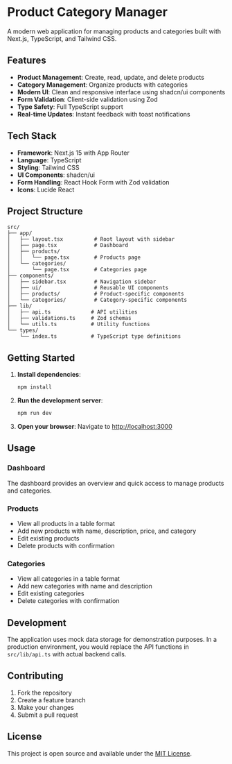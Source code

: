 # Product Category Manager

A modern web application for managing products and categories built with Next.js, TypeScript, and Tailwind CSS.

## Features

- **Product Management**: Create, read, update, and delete products
- **Category Management**: Organize products with categories
- **Modern UI**: Clean and responsive interface using shadcn/ui components
- **Form Validation**: Client-side validation using Zod
- **Type Safety**: Full TypeScript support
- **Real-time Updates**: Instant feedback with toast notifications

## Tech Stack

- **Framework**: Next.js 15 with App Router
- **Language**: TypeScript
- **Styling**: Tailwind CSS
- **UI Components**: shadcn/ui
- **Form Handling**: React Hook Form with Zod validation
- **Icons**: Lucide React

## Project Structure

```
src/
├── app/
│   ├── layout.tsx          # Root layout with sidebar
│   ├── page.tsx            # Dashboard
│   ├── products/
│   │   └── page.tsx        # Products page
│   └── categories/
│       └── page.tsx        # Categories page
├── components/
│   ├── sidebar.tsx         # Navigation sidebar
│   ├── ui/                 # Reusable UI components
│   ├── products/           # Product-specific components
│   └── categories/         # Category-specific components
├── lib/
│   ├── api.ts             # API utilities
│   ├── validations.ts     # Zod schemas
│   └── utils.ts           # Utility functions
└── types/
    └── index.ts           # TypeScript type definitions
```

## Getting Started

1. **Install dependencies**:
   ```bash
   npm install
   ```

2. **Run the development server**:
   ```bash
   npm run dev
   ```

3. **Open your browser**:
   Navigate to [http://localhost:3000](http://localhost:3000)

## Usage

### Dashboard
The dashboard provides an overview and quick access to manage products and categories.

### Products
- View all products in a table format
- Add new products with name, description, price, and category
- Edit existing products
- Delete products with confirmation

### Categories
- View all categories in a table format
- Add new categories with name and description
- Edit existing categories
- Delete categories with confirmation

## Development

The application uses mock data storage for demonstration purposes. In a production environment, you would replace the API functions in `src/lib/api.ts` with actual backend calls.

## Contributing

1. Fork the repository
2. Create a feature branch
3. Make your changes
4. Submit a pull request

## License

This project is open source and available under the [MIT License](LICENSE).
